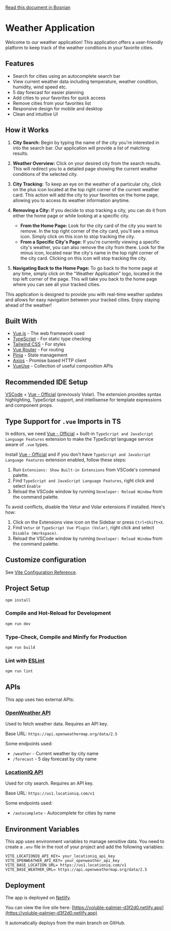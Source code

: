 [Read this document in Bosnian](README.bih.md)

# Weather Application

Welcome to our weather application! This application offers a user-friendly platform to keep track of the weather conditions in your favorite cities.

## Features

- Search for cities using an autocomplete search bar
- View current weather data including temperature, weather condition, humidity, wind speed etc.
- 5 day forecast for easier planning
- Add cities to your favorites for quick access
- Remove cities from your favorites list
- Responsive design for mobile and desktop
- Clean and intuitive UI

## How it Works

1. **City Search:** Begin by typing the name of the city you're interested in into the search bar. Our application will provide a list of matching results.

2. **Weather Overview:** Click on your desired city from the search results. This will redirect you to a detailed page showing the current weather conditions of the selected city.

3. **City Tracking:** To keep an eye on the weather of a particular city, click on the plus icon located at the top right corner of the current weather card. This action will add the city to your favorites on the home page, allowing you to access its weather information anytime.

4. **Removing a City:** If you decide to stop tracking a city, you can do it from either the home page or while looking at a specific city.

   - **From the Home Page:** Look for the city card of the city you want to remove. In the top right corner of the city card, you'll see a minus icon. Simply click on this icon to stop tracking the city.
   - **From a Specific City's Page:** If you're currently viewing a specific city's weather, you can also remove the city from there. Look for the minus icon, located near the city's name in the top right corner of the city card. Clicking on this icon will stop tracking the city.

5. **Navigating Back to the Home Page:** To go back to the home page at any time, simply click on the "Weather Application" logo, located in the top left corner of the page. This will take you back to the home page where you can see all your tracked cities.

This application is designed to provide you with real-time weather updates and allows for easy navigation between your tracked cities. Enjoy staying ahead of the weather!

## Built With

- [Vue.js](https://vuejs.org/) - The web framework used
- [TypeScript](https://www.typescriptlang.org/) - For static type checking
- [Tailwind CSS](https://tailwindcss.com/) - For styles
- [Vue Router](https://router.vuejs.org/) - For routing
- [Pinia](https://pinia.esm.dev/) - State management
- [Axios](https://axios-http.com/) - Promise based HTTP client
- [VueUse](https://vueuse.org/) - Collection of useful composition APIs

## Recommended IDE Setup

[VSCode](https://code.visualstudio.com/) + [Vue - Official](https://marketplace.visualstudio.com/items?itemName=Vue.volar) (previously Volar). The extension provides syntax highlighting, TypeScript support, and intellisense for template expressions and component props.

## Type Support for `.vue` Imports in TS

In editors, we need [Vue - Official](https://marketplace.visualstudio.com/items?itemName=Vue.volar) + built-in `TypeScript and JavaScript Language Features` extension to make the TypeScript language service aware of `.vue` types.

Install [Vue - Official](https://marketplace.visualstudio.com/items?itemName=Vue.volar) and if you don't have `TypeScript and JavaScript Language Features` extension enabled, follow these steps:

1. Run `Extensions: Show Built-in Extensions` from VSCode's command palette.
2. Find `TypeScript and JavaScript Language Features`, right click and select `Enable`
3. Reload the VSCode window by running `Developer: Reload Window` from the command palette.

To avoid conflicts, disable the Vetur and Volar extensions if installed. Here's how:

1. Click on the Extensions view icon on the Sidebar or press `Ctrl+Shift+X`.
2. Find `Vetur` or `TypeScript Vue Plugin (Volar)`, right click and select `Disable (Workspace)`.
3. Reload the VSCode window by running `Developer: Reload Window` from the command palette.

## Customize configuration

See [Vite Configuration Reference](https://vitejs.dev/config/).

## Project Setup

```sh
npm install
```

### Compile and Hot-Reload for Development

```sh
npm run dev
```

### Type-Check, Compile and Minify for Production

```sh
npm run build
```

### Lint with [ESLint](https://eslint.org/)

```sh
npm run lint
```

## APIs

This app uses two external APIs:

### [OpenWeather API](https://openweathermap.org/api)

Used to fetch weather data. Requires an API key.

Base URL: `https://api.openweathermap.org/data/2.5`

Some endpoints used:

- `/weather` - Current weather by city name
- `/forecast` - 5 day forecast by city name

### [LocationIQ API](https://locationiq.com/docs)

Used for city search. Requires an API key.

Base URL: `https://us1.locationiq.com/v1`

Some endpoints used:

- `/autocomplete` - Autocomplete for cities by name

## Environment Variables

This app uses environment variables to manage sensitive data. You need to create a `.env` file in the root of your project and add the following variables:

```properties
VITE_LOCATIONIQ_API_KEY= your_locationiq_api_key
VITE_OPENWEATHER_API_KEY= your_openweather_api_key
VITE_BASE_LOCATION_URL= https://us1.locationiq.com/v1
VITE_BASE_WEATHER_URL= https://api.openweathermap.org/data/2.5
```

## Deployment

The app is deployed on [Netlify](https://www.netlify.com/).

You can view the live site here: [https://voluble-palmier-d3f2d0.netlify.app](https://voluble-palmier-d3f2d0.netlify.app)

It automatically deploys from the main branch on GitHub.
